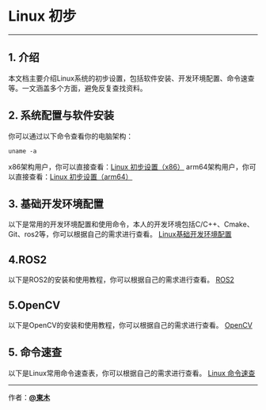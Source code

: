 # Linux 初步
---
## 1. 介绍
本文档主要介绍Linux系统的初步设置，包括软件安装、开发环境配置、命令速查等。一文涵盖多个方面，避免反复查找资料。

## 2. 系统配置与软件安装
你可以通过以下命令查看你的电脑架构：
```shell
uname -a
```
x86架构用户，你可以直接查看：[Linux 初步设置（x86）](Linux_x86.md)
arm64架构用户，你可以直接查看：[Linux 初步设置（arm64）](Linux_arm64.md)
## 3. 基础开发环境配置
以下是常用的开发环境配置和使用命令，本人的开发环境包括C/C++、Cmake、Git、ros2等，你可以根据自己的需求进行查看。
   [Linux基础开发环境配置](Linux_development.md)

## 4.ROS2
以下是ROS2的安装和使用教程，你可以根据自己的需求进行查看。
[ROS2](Linux_ros2.md)

## 5.OpenCV
以下是OpenCV的安装和使用教程，你可以根据自己的需求进行查看。
[OpenCV](Linux_opencv.md)

## 5. 命令速查
以下是Linux常用命令速查表，你可以根据自己的需求进行查看。
   [Linux 命令速查](Linux_basic_cmd.md)

---
作者：[**@東木**](https://github.com/VictorEastwood)



